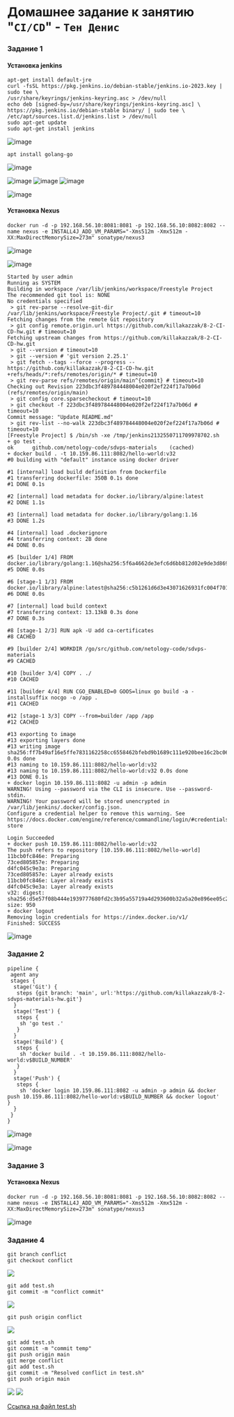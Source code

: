 # Домашнее задание к занятию "`CI/CD`" - `Тен Денис`

### Задание 1

#### Установка jenkins
```
apt-get install default-jre
curl -fsSL https://pkg.jenkins.io/debian-stable/jenkins.io-2023.key |
sudo tee \
/usr/share/keyrings/jenkins-keyring.asc > /dev/null
echo deb [signed-by=/usr/share/keyrings/jenkins-keyring.asc] \
https://pkg.jenkins.io/debian-stable binary/ | sudo tee \
/etc/apt/sources.list.d/jenkins.list > /dev/null
sudo apt-get update
sudo apt-get install jenkins
```
![image](https://github.com/killakazzak/8-2-ci-cd-hw/assets/32342205/bdc22f61-944d-40db-bd15-e79e3caa182f)

```
apt install golang-go
```
![image](https://github.com/killakazzak/8-2-ci-cd-hw/assets/32342205/d5db554e-295f-4558-902a-78f6334ee348)



![image](https://github.com/killakazzak/8-2-ci-cd-hw/assets/32342205/4aee6f44-cbd6-43d6-b2d7-2171f0cec764)
![image](https://github.com/killakazzak/8-2-ci-cd-hw/assets/32342205/fd3e7080-1076-4d3c-b0cd-cea8c634c92a)
![image](https://github.com/killakazzak/8-2-ci-cd-hw/assets/32342205/2e6c778d-e6f6-4944-b826-6c48a57e74ec)

![image](https://github.com/killakazzak/8-2-ci-cd-hw/assets/32342205/a23698ab-657e-4737-a971-f50176eb43fc)

#### Установка Nexus

```
docker run -d -p 192.168.56.10:8081:8081 -p 192.168.56.10:8082:8082 --name nexus -e INSTALL4J_ADD_VM_PARAMS="-Xms512m -Xmx512m -XX:MaxDirectMemorySize=273m" sonatype/nexus3
```
![image](https://github.com/killakazzak/8-2-ci-cd-hw/assets/32342205/548a06ce-c6a6-425a-84cc-c657b298c696)

![image](https://github.com/killakazzak/8-2-ci-cd-hw/assets/32342205/dab72059-9d07-4ed5-a666-d79b1331cd02)


```
Started by user admin
Running as SYSTEM
Building in workspace /var/lib/jenkins/workspace/Freestyle Project
The recommended git tool is: NONE
No credentials specified
 > git rev-parse --resolve-git-dir /var/lib/jenkins/workspace/Freestyle Project/.git # timeout=10
Fetching changes from the remote Git repository
 > git config remote.origin.url https://github.com/killakazzak/8-2-CI-CD-hw.git # timeout=10
Fetching upstream changes from https://github.com/killakazzak/8-2-CI-CD-hw.git
 > git --version # timeout=10
 > git --version # 'git version 2.25.1'
 > git fetch --tags --force --progress -- https://github.com/killakazzak/8-2-CI-CD-hw.git +refs/heads/*:refs/remotes/origin/* # timeout=10
 > git rev-parse refs/remotes/origin/main^{commit} # timeout=10
Checking out Revision 223dbc3f489784448004e020f2ef224f17a7b06d (refs/remotes/origin/main)
 > git config core.sparsecheckout # timeout=10
 > git checkout -f 223dbc3f489784448004e020f2ef224f17a7b06d # timeout=10
Commit message: "Update README.md"
 > git rev-list --no-walk 223dbc3f489784448004e020f2ef224f17a7b06d # timeout=10
[Freestyle Project] $ /bin/sh -xe /tmp/jenkins2132550711709978702.sh
+ go test .
ok  	github.com/netology-code/sdvps-materials	(cached)
+ docker build . -t 10.159.86.111:8082/hello-world:v32
#0 building with "default" instance using docker driver

#1 [internal] load build definition from Dockerfile
#1 transferring dockerfile: 350B 0.1s done
#1 DONE 0.1s

#2 [internal] load metadata for docker.io/library/alpine:latest
#2 DONE 1.1s

#3 [internal] load metadata for docker.io/library/golang:1.16
#3 DONE 1.2s

#4 [internal] load .dockerignore
#4 transferring context: 2B done
#4 DONE 0.0s

#5 [builder 1/4] FROM docker.io/library/golang:1.16@sha256:5f6a4662de3efc6d6bb812d02e9de3d8698eea16b8eb7281f03e6f3e8383018e
#5 DONE 0.0s

#6 [stage-1 1/3] FROM docker.io/library/alpine:latest@sha256:c5b1261d6d3e43071626931fc004f70149baeba2c8ec672bd4f27761f8e1ad6b
#6 DONE 0.0s

#7 [internal] load build context
#7 transferring context: 13.13kB 0.3s done
#7 DONE 0.3s

#8 [stage-1 2/3] RUN apk -U add ca-certificates
#8 CACHED

#9 [builder 2/4] WORKDIR /go/src/github.com/netology-code/sdvps-materials
#9 CACHED

#10 [builder 3/4] COPY . ./
#10 CACHED

#11 [builder 4/4] RUN CGO_ENABLED=0 GOOS=linux go build -a -installsuffix nocgo -o /app .
#11 CACHED

#12 [stage-1 3/3] COPY --from=builder /app /app
#12 CACHED

#13 exporting to image
#13 exporting layers done
#13 writing image sha256:ff7b49af16e5ffe7831162258cc6558462bfebd9b1689c111e920bee16c2bc06 0.0s done
#13 naming to 10.159.86.111:8082/hello-world:v32
#13 naming to 10.159.86.111:8082/hello-world:v32 0.0s done
#13 DONE 0.1s
+ docker login 10.159.86.111:8082 -u admin -p admin
WARNING! Using --password via the CLI is insecure. Use --password-stdin.
WARNING! Your password will be stored unencrypted in /var/lib/jenkins/.docker/config.json.
Configure a credential helper to remove this warning. See
https://docs.docker.com/engine/reference/commandline/login/#credentials-store

Login Succeeded
+ docker push 10.159.86.111:8082/hello-world:v32
The push refers to repository [10.159.86.111:8082/hello-world]
11bcb0fc846e: Preparing
73ced805857e: Preparing
d4fc045c9e3a: Preparing
73ced805857e: Layer already exists
11bcb0fc846e: Layer already exists
d4fc045c9e3a: Layer already exists
v32: digest: sha256:d5e57f08b444e1939777680fd2c3b95a55719a4d293600b32a5a20e896ee05c2 size: 950
+ docker logout
Removing login credentials for https://index.docker.io/v1/
Finished: SUCCESS
```

![image](https://github.com/killakazzak/8-2-ci-cd-hw/assets/32342205/4ddaed8b-0b36-4730-bef6-e74de2b23629)



### Задание 2

```
pipeline {
 agent any
 stages {
  stage('Git') {
   steps {git branch: 'main', url:'https://github.com/killakazzak/8-2-sdvps-materials-hw.git'}
  }
  stage('Test') {
   steps {
    sh 'go test .'
   }
  }
  stage('Build') {
   steps {
    sh 'docker build . -t 10.159.86.111:8082/hello-world:v$BUILD_NUMBER'
   }
  }
  stage('Push') {
   steps {
    sh 'docker login 10.159.86.111:8082 -u admin -p admin && docker push 10.159.86.111:8082/hello-world:v$BUILD_NUMBER && docker logout'   }
  }
 }
}
```
![image](https://github.com/killakazzak/8-2-ci-cd-hw/assets/32342205/394fdf8f-8a8e-42dc-9eb9-3931a20b410b)

![image](https://github.com/killakazzak/8-2-ci-cd-hw/assets/32342205/17e9621e-5822-4d97-855c-fb25009d4dbb)







### Задание 3

#### Установка Nexus

```
docker run -d -p 192.168.56.10:8081:8081 -p 192.168.56.10:8082:8082 --name nexus -e INSTALL4J_ADD_VM_PARAMS="-Xms512m -Xmx512m -XX:MaxDirectMemorySize=273m" sonatype/nexus3
```
![image](https://github.com/killakazzak/8-2-ci-cd-hw/assets/32342205/548a06ce-c6a6-425a-84cc-c657b298c696)


### Задание 4
```
git branch conflict
git checkout conflict
```
![](https://github.com/killakazzak/8-1-git-hw/blob/main/img/41.png)
```
git add test.sh
git commit -m "conflict commit"
```
![](https://github.com/killakazzak/8-1-git-hw/blob/main/img/42.png)
```
git push origin conflict
```
![](https://github.com/killakazzak/8-1-git-hw/blob/main/img/43.png)
```
git add test.sh
git commit -m "commit temp"
git push origin main
git merge conflict
git add test.sh
git commit -m "Resolved conflict in test.sh"
git push origin main
```
![](https://github.com/killakazzak/8-1-git-hw/blob/main/img/44.png)
![](https://github.com/killakazzak/8-1-git-hw/blob/main/img/45.png)

[Ссылка на файл test.sh](https://github.com/killakazzak/netology/blob/main/test.sh)




